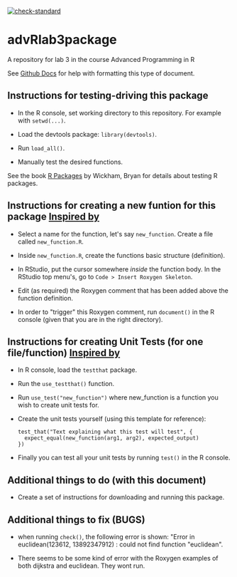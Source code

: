 [![check-standard](https://github.com/TheLaughingDuck/advRlab3package/actions/workflows/check-standard.yaml/badge.svg)](https://github.com/TheLaughingDuck/advRlab3package/actions/workflows/check-standard.yaml)

# advRlab3package
 A repository for lab 3 in the course Advanced Programming in R
 

 
 See [Github Docs](https://docs.github.com/en/get-started/writing-on-github/getting-started-with-writing-and-formatting-on-github/basic-writing-and-formatting-syntax) for help with formatting this type of document.

## Instructions for testing-driving this package

* In the R console, set working directory to this repository. For example with `setwd(...)`.

* Load the devtools package: `library(devtools)`.

* Run `load_all()`.

* Manually test the desired functions.

See the book [R Packages](https://r-pkgs.org/whole-game.html#sec-whole-game-load-all) by Wickham, Bryan for details about testing R packages.

## Instructions for creating a new funtion for this package [Inspired by](https://r-pkgs.org/whole-game.html#sec-whole-game-document)

* Select a name for the function, let's say `new_function`. Create a file called `new_function.R`.

* Inside `new_function.R`, create the functions basic structure (definition).

* In RStudio, put the cursor somewhere *inside* the function body. In the RStudio top menu's, go to `Code > Insert Roxygen Skeleton`.

* Edit (as required) the Roxygen comment that has been added above the function definition.

* In order to "trigger" this Roxygen comment, run `document()` in the R console (given that you are in the right directory).

## Instructions for creating Unit Tests (for one file/function) [Inspired by](https://r-pkgs.org/whole-game.html#sec-whole-game-document)

* In R console, load the `testthat` package.

* Run the `use_testthat()` function.

* Run `use_test("new_function")` where new_function is a function you wish to create unit tests for.

* Create the unit tests yourself (using this template for reference):

  ```
  test_that("Text explaining what this test will test", {
    expect_equal(new_function(arg1, arg2), expected_output)
  })
  ```

* Finally you can test all your unit tests by running `test()` in the R console.

## Additional things to do (with this document)

* Create a set of instructions for downloading and running this package.

## Additional things to fix (BUGS)

* when running `check()`, the following error is shown: "Error in euclidean(123612, 13892347912) : 
     could not find function "euclidean".

* There seems to be some kind of error with the Roxygen examples of both dijkstra and euclidean. They wont run.
